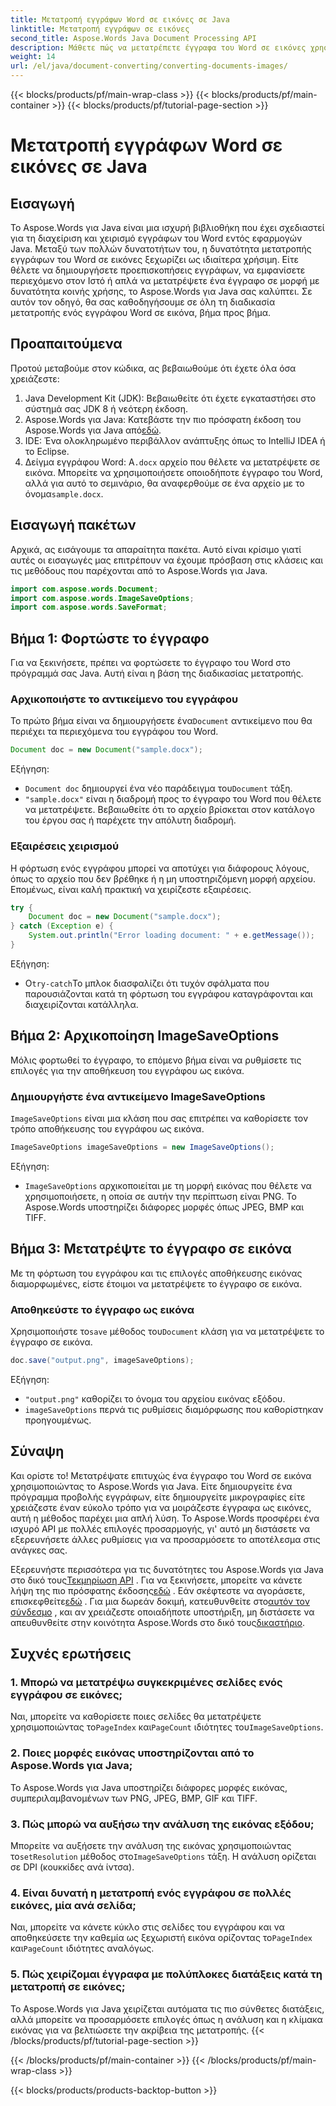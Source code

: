 ```yaml
---
title: Μετατροπή εγγράφων Word σε εικόνες σε Java
linktitle: Μετατροπή εγγράφων σε εικόνες
second_title: Aspose.Words Java Document Processing API
description: Μάθετε πώς να μετατρέπετε έγγραφα του Word σε εικόνες χρησιμοποιώντας το Aspose.Words για Java. Οδηγός βήμα προς βήμα, με παραδείγματα κώδικα και συχνές ερωτήσεις.
weight: 14
url: /el/java/document-converting/converting-documents-images/
---
```


{{< blocks/products/pf/main-wrap-class >}}
{{< blocks/products/pf/main-container >}}
{{< blocks/products/pf/tutorial-page-section >}}

# Μετατροπή εγγράφων Word σε εικόνες σε Java


## Εισαγωγή

Το Aspose.Words για Java είναι μια ισχυρή βιβλιοθήκη που έχει σχεδιαστεί για τη διαχείριση και χειρισμό εγγράφων του Word εντός εφαρμογών Java. Μεταξύ των πολλών δυνατοτήτων του, η δυνατότητα μετατροπής εγγράφων του Word σε εικόνες ξεχωρίζει ως ιδιαίτερα χρήσιμη. Είτε θέλετε να δημιουργήσετε προεπισκοπήσεις εγγράφων, να εμφανίσετε περιεχόμενο στον Ιστό ή απλά να μετατρέψετε ένα έγγραφο σε μορφή με δυνατότητα κοινής χρήσης, το Aspose.Words για Java σας καλύπτει. Σε αυτόν τον οδηγό, θα σας καθοδηγήσουμε σε όλη τη διαδικασία μετατροπής ενός εγγράφου Word σε εικόνα, βήμα προς βήμα.

## Προαπαιτούμενα

Προτού μεταβούμε στον κώδικα, ας βεβαιωθούμε ότι έχετε όλα όσα χρειάζεστε:

1. Java Development Kit (JDK): Βεβαιωθείτε ότι έχετε εγκαταστήσει στο σύστημά σας JDK 8 ή νεότερη έκδοση.
2.  Aspose.Words για Java: Κατεβάστε την πιο πρόσφατη έκδοση του Aspose.Words για Java από[εδώ](https://releases.aspose.com/words/java/).
3. IDE: Ένα ολοκληρωμένο περιβάλλον ανάπτυξης όπως το IntelliJ IDEA ή το Eclipse.
4. Δείγμα εγγράφου Word: Α`.docx` αρχείο που θέλετε να μετατρέψετε σε εικόνα. Μπορείτε να χρησιμοποιήσετε οποιοδήποτε έγγραφο του Word, αλλά για αυτό το σεμινάριο, θα αναφερθούμε σε ένα αρχείο με το όνομα`sample.docx`.

## Εισαγωγή πακέτων

Αρχικά, ας εισάγουμε τα απαραίτητα πακέτα. Αυτό είναι κρίσιμο γιατί αυτές οι εισαγωγές μας επιτρέπουν να έχουμε πρόσβαση στις κλάσεις και τις μεθόδους που παρέχονται από το Aspose.Words για Java.

```java
import com.aspose.words.Document;
import com.aspose.words.ImageSaveOptions;
import com.aspose.words.SaveFormat;
```

## Βήμα 1: Φορτώστε το έγγραφο

Για να ξεκινήσετε, πρέπει να φορτώσετε το έγγραφο του Word στο πρόγραμμά σας Java. Αυτή είναι η βάση της διαδικασίας μετατροπής.

### Αρχικοποιήστε το αντικείμενο του εγγράφου

 Το πρώτο βήμα είναι να δημιουργήσετε ένα`Document` αντικείμενο που θα περιέχει τα περιεχόμενα του εγγράφου του Word.

```java
Document doc = new Document("sample.docx");
```

Εξήγηση:
- `Document doc` δημιουργεί ένα νέο παράδειγμα του`Document` τάξη.
- `"sample.docx"` είναι η διαδρομή προς το έγγραφο του Word που θέλετε να μετατρέψετε. Βεβαιωθείτε ότι το αρχείο βρίσκεται στον κατάλογο του έργου σας ή παρέχετε την απόλυτη διαδρομή.

### Εξαιρέσεις χειρισμού

Η φόρτωση ενός εγγράφου μπορεί να αποτύχει για διάφορους λόγους, όπως το αρχείο που δεν βρέθηκε ή η μη υποστηριζόμενη μορφή αρχείου. Επομένως, είναι καλή πρακτική να χειρίζεστε εξαιρέσεις.

```java
try {
    Document doc = new Document("sample.docx");
} catch (Exception e) {
    System.out.println("Error loading document: " + e.getMessage());
}
```

Εξήγηση:
-  Ο`try-catch`Το μπλοκ διασφαλίζει ότι τυχόν σφάλματα που παρουσιάζονται κατά τη φόρτωση του εγγράφου καταγράφονται και διαχειρίζονται κατάλληλα.

## Βήμα 2: Αρχικοποίηση ImageSaveOptions

Μόλις φορτωθεί το έγγραφο, το επόμενο βήμα είναι να ρυθμίσετε τις επιλογές για την αποθήκευση του εγγράφου ως εικόνα.

### Δημιουργήστε ένα αντικείμενο ImageSaveOptions

`ImageSaveOptions` είναι μια κλάση που σας επιτρέπει να καθορίσετε τον τρόπο αποθήκευσης του εγγράφου ως εικόνα.

```java
ImageSaveOptions imageSaveOptions = new ImageSaveOptions();
```

Εξήγηση:
- `ImageSaveOptions` αρχικοποιείται με τη μορφή εικόνας που θέλετε να χρησιμοποιήσετε, η οποία σε αυτήν την περίπτωση είναι PNG. Το Aspose.Words υποστηρίζει διάφορες μορφές όπως JPEG, BMP και TIFF.

## Βήμα 3: Μετατρέψτε το έγγραφο σε εικόνα

Με τη φόρτωση του εγγράφου και τις επιλογές αποθήκευσης εικόνας διαμορφωμένες, είστε έτοιμοι να μετατρέψετε το έγγραφο σε εικόνα.

### Αποθηκεύστε το έγγραφο ως εικόνα

 Χρησιμοποιήστε το`save` μέθοδος του`Document` κλάση για να μετατρέψετε το έγγραφο σε εικόνα.

```java
doc.save("output.png", imageSaveOptions);
```

Εξήγηση:
- `"output.png"` καθορίζει το όνομα του αρχείου εικόνας εξόδου.
- `imageSaveOptions` περνά τις ρυθμίσεις διαμόρφωσης που καθορίστηκαν προηγουμένως.

## Σύναψη

Και ορίστε το! Μετατρέψατε επιτυχώς ένα έγγραφο του Word σε εικόνα χρησιμοποιώντας το Aspose.Words για Java. Είτε δημιουργείτε ένα πρόγραμμα προβολής εγγράφων, είτε δημιουργείτε μικρογραφίες είτε χρειάζεστε έναν εύκολο τρόπο για να μοιράζεστε έγγραφα ως εικόνες, αυτή η μέθοδος παρέχει μια απλή λύση. Το Aspose.Words προσφέρει ένα ισχυρό API με πολλές επιλογές προσαρμογής, γι' αυτό μη διστάσετε να εξερευνήσετε άλλες ρυθμίσεις για να προσαρμόσετε το αποτέλεσμα στις ανάγκες σας.

 Εξερευνήστε περισσότερα για τις δυνατότητες του Aspose.Words για Java στο δικό τους[Τεκμηρίωση API](https://reference.aspose.com/words/java/) . Για να ξεκινήσετε, μπορείτε να κάνετε λήψη της πιο πρόσφατης έκδοσης[εδώ](https://releases.aspose.com/words/java/) . Εάν σκέφτεστε να αγοράσετε, επισκεφθείτε[εδώ](https://purchase.aspose.com/buy) . Για μια δωρεάν δοκιμή, κατευθυνθείτε στο[αυτόν τον σύνδεσμο](https://releases.aspose.com/) , και αν χρειάζεστε οποιαδήποτε υποστήριξη, μη διστάσετε να απευθυνθείτε στην κοινότητα Aspose.Words στο δικό τους[δικαστήριο](https://forum.aspose.com/c/words/8).
## Συχνές ερωτήσεις

### 1. Μπορώ να μετατρέψω συγκεκριμένες σελίδες ενός εγγράφου σε εικόνες;

 Ναι, μπορείτε να καθορίσετε ποιες σελίδες θα μετατρέψετε χρησιμοποιώντας το`PageIndex` και`PageCount` ιδιότητες του`ImageSaveOptions`.

### 2. Ποιες μορφές εικόνας υποστηρίζονται από το Aspose.Words για Java;

Το Aspose.Words για Java υποστηρίζει διάφορες μορφές εικόνας, συμπεριλαμβανομένων των PNG, JPEG, BMP, GIF και TIFF.

### 3. Πώς μπορώ να αυξήσω την ανάλυση της εικόνας εξόδου;

 Μπορείτε να αυξήσετε την ανάλυση της εικόνας χρησιμοποιώντας το`setResolution` μέθοδος στο`ImageSaveOptions` τάξη. Η ανάλυση ορίζεται σε DPI (κουκκίδες ανά ίντσα).

### 4. Είναι δυνατή η μετατροπή ενός εγγράφου σε πολλές εικόνες, μία ανά σελίδα;

 Ναι, μπορείτε να κάνετε κύκλο στις σελίδες του εγγράφου και να αποθηκεύσετε την καθεμία ως ξεχωριστή εικόνα ορίζοντας το`PageIndex` και`PageCount` ιδιότητες αναλόγως.

### 5. Πώς χειρίζομαι έγγραφα με πολύπλοκες διατάξεις κατά τη μετατροπή σε εικόνες;

Το Aspose.Words για Java χειρίζεται αυτόματα τις πιο σύνθετες διατάξεις, αλλά μπορείτε να προσαρμόσετε επιλογές όπως η ανάλυση και η κλίμακα εικόνας για να βελτιώσετε την ακρίβεια της μετατροπής.
{{< /blocks/products/pf/tutorial-page-section >}}

{{< /blocks/products/pf/main-container >}}
{{< /blocks/products/pf/main-wrap-class >}}

{{< blocks/products/products-backtop-button >}}
